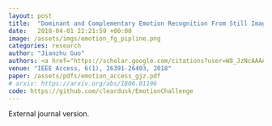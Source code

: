 ```yaml
---
layout: post
title:  "Dominant and Complementary Emotion Recognition From Still Images of Faces"
date:   2018-04-01 22:21:59 +00:00
image: /assets/imgs/emotion_fg_pipline.png
categories: research
author: "Jianzhu Guo"
authors: <a href="https://scholar.google.com/citations?user=W8_JzNcAAAAJ"><strong>Jianzhu Guo</strong></a>, <a href="https://www.linkedin.com/in/chenxu-zhao-b66844107/">Chenxu Zhao</a>, Dong Cao, <a href="https://scholar.google.com/citations?user=cuJ3QG8AAAAJ">Zhen Lei</a>, <a href="https://scholar.google.com/citations?user=bSbc7FQAAAAJ">Jun Wan</a>, et al.
venue: "IEEE Access, 6(1), 26391-26403, 2018"
paper: /assets/pdfs/emotion_access_gjz.pdf
# arxiv: https://arxiv.org/abs/1806.01196
code: https://github.com/cleardusk/EmotionChallenge
---
```

External journal version.
<!-- Micro emotion recognition is a very challenging problem because of the subtle appearance variants among different facial expression classes. To deal with the mentioned problem, we proposed a multi-modality convolutional neural networks (CNNs) based on visual and geometrical information in this paper. In the final testing phase of Micro Emotion Challenge, our method has got the first place with the misclassiﬁcation of 80.212137. -->
